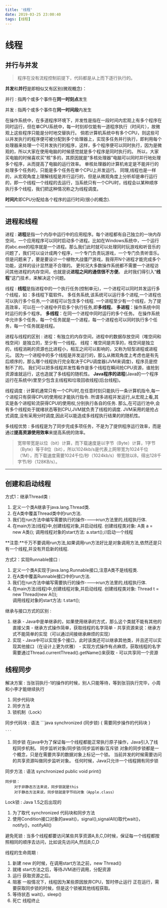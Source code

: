 ```yaml
---
title: '线程'
date: 2019-03-25 23:00:40
tags: [线程]
---
```

# 线程

## **并行与并发**

> 程序在没有流程控制前提下，代码都是从上而下逐行执行的。

**并发**和**并行**是即相似又有区别(微观概念)：

并行
: 指两个或多个事件在**同一时刻点**发生

并发
: 指两个或多个事件在**同一时间段**内发生

在操作系统中，在多道程序环境下，并发性是指在一段时间内宏观上有多个程序在同时运行，但在单CPU系统中，每一时刻却仅能有一道程序执行（时间片），故微观上这些程序只能是分时地交替执行。
倘若计算机系统中有多个CPU，则这些可以并发执行的程序便可被分配到多个处理器上，实现多任务并行执行，即利用每个处理器来处理一个可并发执行的程序，这样，多个程序便可以同时执行，因为是微观的，所以大家在使用电脑的时候感觉就是多个程序是同时执行的。
所以，大家买电脑的时候喜欢买“核”多的，其原因就是“多核处理器”电脑可以同时并行地处理多个程序，从而提高了电脑的运行效率。
单核处理器的计算机肯定是不能并行的处理多个任务的，只能是多个任务在单个CPU上并发运行。
同理,线程也是一样的，从宏观角度上理解线程是并行运行的，但是从微观角度上分析却是串行运行的，即一个线程一个线程的去运行，当系统只有一个CPU时，线程会以某种顺序执行多个线程，我们把这种情况称之为线程调度。

**时间片**即CPU分配给各个程序的运行时间(很小的概念).

---

## **进程和线程**

进程
: 
**进程**是指一个内存中运行中的应用程序。每个进程都有自己独立的一块内存空间，一个应用程序可以同时启动多个进程。比如在Windows系统中，一个运行的abc.exe的程序就是一个进程。那么我们此时就可以处理同时玩游戏和听音乐的问题了，我们可以设计成两个程序，一个专门负责玩游戏，一个专门负责听音乐。
但是问题来了，要是要设计一个植物大战僵尸游戏，我得开N个进程才能完成多个功能，这样的设计显然是不合理的。
更何况大多数操作系统都不需要一个进程访问其他进程的内存空间，也就是说**进程之间的通信很不方便**。
此时我们得引入“**线程**”这门技术，来解决这个问题。

线程
: **线程**是指进程中的一个执行任务(控制单元)，一个进程可以同时并发运行多个线程，如：多线程下载软件。
多任务系统,该系统可以运行多个进程,一个进程也可以执行多个任务,一个进程可以包含多个线程.
一个进程至少有一个线程，为了提高效率，可以在一个进程中开启多个执行任务,即**多线程**。
**多进程**：操作系统中同时运行的多个程序。
**多线程**：在同一个进程中同时运行的多个任务。
在操作系统中允许多个任务，每一个任务就是一个进程，每一个进程也可以同时执行多个任务，每一个任务就是线程。

进程与线程的区别
: 
进程：有独立的内存空间，进程中的数据存放空间（堆空间和栈空间）是独立的，至少有一个线程。
线程：堆空间是共享的，栈空间是独立的，线程消耗的资源也比进程小，相互之间可以影响的，又称为轻型进程或进程元。
因为一个进程中的多个线程是并发运行的，那么从微观角度上考虑也是有先后顺序的，那么哪个线程执行完全取决于CPU调度器(JVM来调度)，程序员是控制不了的。
我们可以把多线程并发性看作是多个线程在瞬间抢CPU资源，谁抢到资源谁就运行，这也造就了多线程的随机性。
**Java程序的进程**(Java的一个程序运行在系统中)里至少包含主线程和垃圾回收线程(后台线程)。

线程调度
: 计算机通常只有一个CPU时,在任意时刻只能执行一条计算机指令,每一个进程只有获得CPU的使用权才能执行指令.
所谓多进程并发运行,从宏观上看,其实是各个进程轮流获得CPU的使用权,分别执行各自的任务.
那么,在可运行池中,会有多个线程处于就绪状态等到CPU,JVM就负责了线程的调度.
JVM采用的是抢占式调度,没有采用分时调度,因此可以能造成多线程执行结果的的随机性。

多线程优势
: 多线程是为了同步完成多项任务，不是为了提供程序运行效率，而是通过**提高资源使用效率**来提高系统的效率。
> 宽带带宽是以位（bit）计算，而下载速度是以字节（Byte）计算，1字节（Byte）等于8位（bit），所以1024kb/s是代表上网带宽为1024千位（1M），而下载速度需要1024千位/秒（1024kb/s）带宽除以8，得出128千字节/秒（128KB/s）。

---

## **创建和启动线程**
方式1：继承Thread类
:  

 1. 定义一个类A继承于java.lang.Thread类.
 2. 在A类中覆盖Thread类中的run方法.
 3. 我们在run方法中编写需要执行的操作---->run方法里的,线程执行体.
 4. 在main方法(线程)中,创建线程对象,并启动线程.
        创建线程类对象: A类 a = new A类();
        调用线程对象的start方法: a.start();//启动一个线程

 **注意:**千万不要调用run方法,如果调用run方法好比是对象调用方法,依然还是只有一个线程,并没有开启新的线程.
 
方式2：实现Runnable接口
: 

  1. 定义一个类A实现于java.lang.Runnable接口,注意A类不是线程类.
  2. 在A类中覆盖Runnable接口中的run方法.
  3. 我们在run方法中编写需要执行的操作---->run方法里的,线程执行体.
  4. 在main方法(线程)中,创建线程对象,并启动线程.
     创建线程类对象: Thread t = new Thread(new A());    
     调用线程对象的start方法: t.start();

继承与接口方式的区别
: 

  1. 继承
    - Java中是单继承的，如果使用继承的方式，那么这个类就不能有其他的直接父类
    - 继承方式操作简单，获取线程的名字简单
    - 共享资源来说：继承方式不能简单的实现（可以通过间接继承麻烦的实现）
  2. 实现
    - Java中可以实现多个接口，此时该类还可以继承其他类，并且还可以实现其他接口（在设计上更为优雅）
    - 实现方式操作有点麻烦，获取线程的名字需要通过Thread.currentThread().getName()来获取
    - 可以共享同一个资源
    

## **线程同步**

解决方案
 :    当张羽执行-1的操作的时候，别人只能等待，等到张羽执行完毕，小周和小李才能继续执行
 1. 同步代码块
 2. 同步方法
 3. 锁机制（Lock）


同步代码块
: 语法
    ```java
        synchronized (同步锁) {
            需要同步操作的代码块
        }
        
    ```    
    
 1. 同步锁
    在java中为了保证每一个线程都能正常执行原子操作，Java引入了线程同步机制。
    同步监听对象/同步锁/同步监听器/互斥锁
    对象的同步锁都是一个概念，只是在需要共享的数据对象上标记一个锁。
    当前并发的时候需要访问的共享资源叫做同步监听对象。
    任何时候，Java只允许一个线程拥有同步锁

同步方法
: 语法
    synchronized public void print() 
    
    同步锁：
        对于非静态方法来说，同步锁就是this
        对于静态方法来说，同步锁就是字节码对象（Apple.class）
        
        
Lock锁
: Java 1.5之后出现的
 1. 为了取代 synchronized 代码块和同步方法
 2. 使用Condition接口对象的await()，signal(),signalAll()取代wait()，notify()，notifyAll()


避免死锁
: 当多个线程都要访问某些共享资源A,B,C,D时候，保证每一个线程都按照相同的顺序去访问，比如说先访问A,然后B,C,D

线程的生命周期
: 
 
 1. 新建
    new 的时候，在调用start方法之前，new Thread()
 2. 就绪
    start方法之后，等待JVM进行调用，分配资源
 3. 运行
    获取资源之后。
 4. 阻塞
    一般情况下，线程因为某些原因放弃CPU，暂时停止运行
    正在运行，需要获取同步锁的时候，但是这个锁被其他线程获取。
 5. 等待状态
    wait()，sleep()
 6. 死亡
    线程终止

  